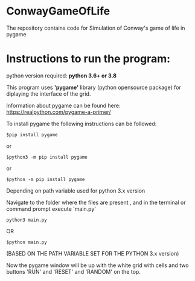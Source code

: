 # ConwayGameOfLife
The repository contains code for Simulation of Conway's game of life in pygame

# Instructions to run the program:

python version required: **python 3.6+ or 3.8**

This program uses **'pygame'** library (python opensource package) for diplaying the interface of the grid.

Information about pygame can be found here: https://realpython.com/pygame-a-primer/

To install pygame the following instructions can be followed:
```
$pip install pygame
```
or
```
$python3 -m pip install pygame
```
or
```
$python -m pip install pygame
```
Depending on path variable used for python 3.x version

Navigate to the folder where the files are present , and in the terminal or command prompt execute 'main.py'

```
python3 main.py
```
OR
```
$python main.py
```
(BASED ON THE PATH VARIABLE SET FOR THE PYTHON 3.x version)

Now the pygame window will be up with the white grid with cells and two buttons 'RUN' and 'RESET' and 'RANDOM' on the top.




